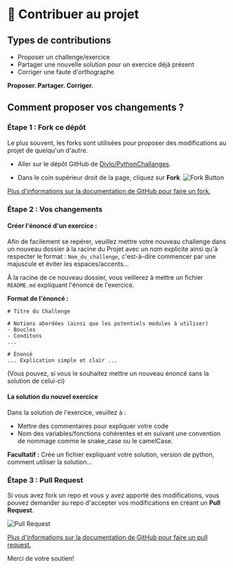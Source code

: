 # 🚀 Contribuer au projet

## Types de contributions

* Proposer un challenge/exercice 
* Partager une nouvelle solution pour un exercice déjà présent
* Corriger une faute d'orthographe

**Proposer. Partager. Corriger.**

## Comment proposer vos changements ?

### Étape 1 : Fork ce dépôt

Le plus souvent, les forks sont utilisées pour proposer des modifications au projet de quelqu'un d'autre.

- Aller sur le dépôt GitHub de [Divlo/PythonChallanges](https://github.com/Divlo/PythonChallenges).

- Dans le coin supérieur droit de la page, cliquez sur **Fork**. 
![Fork Button](https://help.github.com/assets/images/help/repository/fork_button.jpg)

[Plus d'informations sur la documentation de GitHub pour faire un fork.](https://help.github.com/en/github/getting-started-with-github/fork-a-repo)

### Étape 2 : Vos changements

#### Créer l'énoncé d'un exercice :

Afin de facilement se repérer, veuillez mettre votre nouveau challenge dans un nouveau dossier à la racine du Projet avec un nom explicite ainsi qu'à respecter le format : ```Nom_du_challenge```, c'est-à-dire commencer par une majuscule et éviter les espaces/accents...

À la racine de ce nouveau dossier, vous veillerez à mettre un fichier ```README.md``` expliquant l'énoncé de l'exercice.

**Format de l'énoncé :**
```
# Titre du Challenge

# Notions abordées (ainsi que les potentiels modules à utiliser)
- Boucles
- Conditons
...

# Énoncé
... Explication simple et clair ...
```

(Vous pouvez, si vous le souhaitez mettre un nouveau énoncé sans la solution de celui-ci)

#### La solution du nouvel exercice

Dans la solution de l'exercice, veuillez à :
* Mettre des commentaires pour expliquer votre code
* Nom des variables/fonctions cohérentes et en suivant une convention de nommage comme le snake_case ou le camelCase.

**Facultatif :** Crée un fichier expliquant votre solution, version de python, comment utiliser la solution...

### Étape 3 : Pull Request

Si vous avez fork un repo et vous y avez apporté des modifications, vous pouvez demander au repo d'accepter vos modifications en créant un **Pull Request**.

![Pull Request](https://help.github.com/assets/images/help/pull_requests/pull-request-start-review-button.png)

[Plus d'informations sur la documentation de GitHub pour faire un pull request.](https://help.github.com/en/github/collaborating-with-issues-and-pull-requests/creating-a-pull-request-from-a-fork)


Merci de votre soutien!